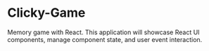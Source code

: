 # Clicky-Game
Memory game with React. This application will showcase React UI components, manage component state, and user event interaction.
